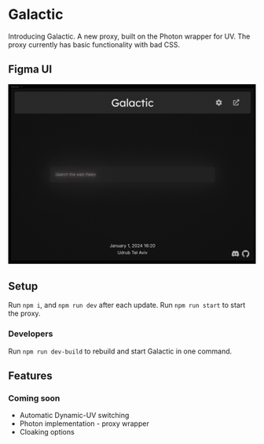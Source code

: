 # Galactic
Introducing Galactic. A new proxy, built on the Photon wrapper for UV. The proxy currently has basic functionality with bad CSS. 


## Figma UI
![](./galactic.jpg)

## Setup
 Run `npm i`, and `npm run dev` after each update. Run `npm run start` to start the proxy.

### Developers
Run `npm run dev-build` to rebuild and start Galactic in one command.

## Features
### Coming soon
* Automatic Dynamic-UV switching
* Photon implementation - proxy wrapper
* Cloaking options